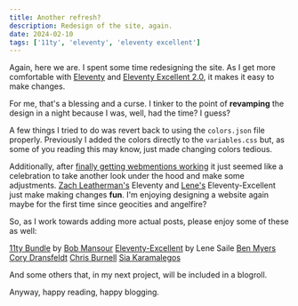 ```yaml
---
title: Another refresh?
description: Redesign of the site, again.
date: 2024-02-10
tags: ['11ty', 'eleventy', 'eleventy excellent']
---
```

Again, here we are. I spent some time redesigning the site. As I get more comfortable with [Eleventy](https://www.11ty.dev/) and [Eleventy Excellent 2.0](https://github.com/madrilene/eleventy-excellent), it makes it easy to make changes.

For me, that's a blessing and a curse. I tinker to the point of **revamping** the design in a night because I was, well, had the time? I guess?

A few things I tried to do was revert back to using the ```colors.json``` file properly. Previously I added the colors directly to the ```variables.css``` but, as some of you reading this may know, just made changing colors tedious. 

Additionally, after [finally getting webmentions working](/blog/webmentions-and-11ty) it just seemed like a celebration to take another look under the hood and make some adjustments. [Zach Leatherman's](https://zachleat.com/@zachleat) Eleventy and [Lene's](https://front-end.social/@lene) Eleventy-Excellent just make making changes **fun**. I'm enjoying designing a website again maybe for the first time since geocities and angelfire?

So, as I work towards adding more actual posts, please enjoy some of these as well:

[11ty Bundle](https://11tybundle.dev) by [Bob Mansour](https://www.bobmonsour.com)
[Eleventy-Excellent](https://eleventy-excellent.netlify.app) by Lene Saile
[Ben Myers](https://benmyers.dev)
[Cory Dransfeldt](https://coryd.dev)
[Chris Burnell](https://chrisburnell.com)
[Sia Karamalegos](https://sia.codes)

And some others that, in my next project, will be included in a blogroll.

Anyway, happy reading, happy blogging.
